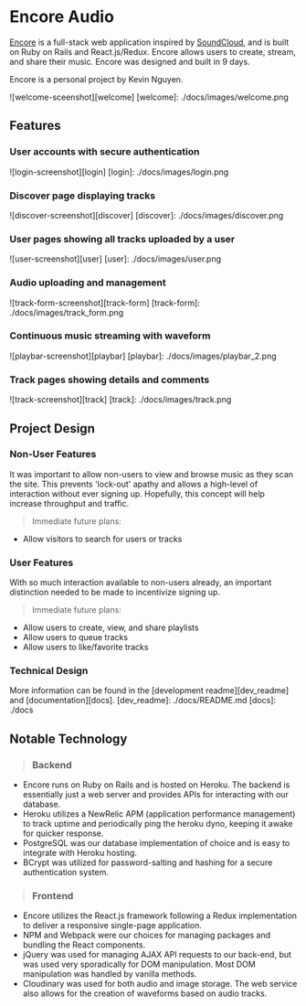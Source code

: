 # Encore Audio

[Encore][encore] is a full-stack web application inspired by [SoundCloud][soundcloud],
and is built on Ruby on Rails and React.js/Redux. Encore allows users to create,
stream, and share their music. Encore was designed and built in 9 days.

Encore is a personal project by Kevin Nguyen.

[encore]: http://www.encore-audio.us
[soundcloud]: http://soundcloud.com

![welcome-sceenshot][welcome]
[welcome]: ./docs/images/welcome.png

## Features

### User accounts with secure authentication
![login-screenshot][login]
[login]: ./docs/images/login.png

### Discover page displaying tracks
![discover-screenshot][discover]
[discover]: ./docs/images/discover.png

### User pages showing all tracks uploaded by a user
![user-screenshot][user]
[user]: ./docs/images/user.png

### Audio uploading and management
![track-form-screenshot][track-form]
[track-form]: ./docs/images/track_form.png

### Continuous music streaming with waveform
![playbar-screenshot][playbar]
[playbar]: ./docs/images/playbar_2.png

### Track pages showing details and comments
![track-screenshot][track]
[track]: ./docs/images/track.png

## Project Design

### Non-User Features
It was important to allow non-users to view and browse music as they
scan the site. This prevents 'lock-out' apathy and allows a high-level
of interaction without ever signing up. Hopefully, this concept will
help increase throughput and traffic.

>Immediate future plans:
- Allow visitors to search for users or tracks

### User Features
With so much interaction available to non-users already, an important
distinction needed to be made to incentivize signing up.

>Immediate future plans:
- Allow users to create, view, and share playlists
- Allow users to queue tracks
- Allow users to like/favorite tracks

### Technical Design

More information can be found in the [development readme][dev_readme]
and [documentation][docs].
[dev_readme]: ./docs/README.md
[docs]: ./docs

## Notable Technology

>### Backend
- Encore runs on Ruby on Rails and is hosted on Heroku. The backend is
essentially just a web server and provides APIs for interacting with
our database.
- Heroku utilizes a NewRelic APM (application performance management) to
track uptime and periodically ping the heroku dyno, keeping it awake for
quicker response.
- PostgreSQL was our database implementation of choice and is easy to
integrate with Heroku hosting.
- BCrypt was utilized for password-salting and hashing for a secure
authentication system.

>### Frontend
- Encore utilizes the React.js framework following a Redux implementation
to deliver a responsive single-page application.
- NPM and Webpack were our choices for managing packages and bundling
the React components.
- jQuery was used for managing AJAX API requests to our back-end, but was
used very sporadically for DOM manipulation. Most DOM manipulation was
handled by vanilla methods.
- Cloudinary was used for both audio and image storage. The web service
also allows for the creation of waveforms based on audio tracks.
